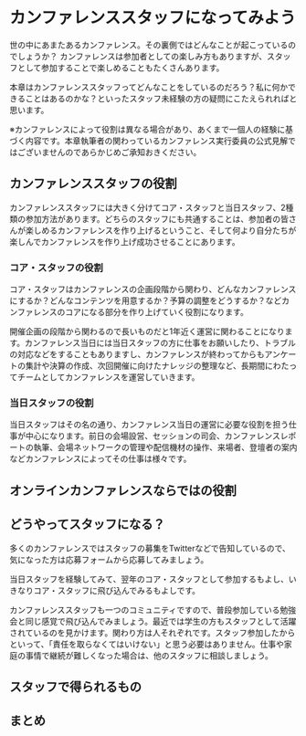 # カンファレンススタッフになってみよう

世の中にあまたあるカンファレンス。その裏側ではどんなことが起こっているのでしょうか？
カンファレンスは参加者としての楽しみ方もありますが、スタッフとして参加することで楽しめることもたくさんあります。

本章はカンファレンススタッフってどんなことをしているのだろう？私に何かできることはあるのかな？といったスタッフ未経験の方の疑問にこたえられればと思います。

※カンファレンスによって役割は異なる場合があり、あくまで一個人の経験に基づく内容です。本章執筆者の関わっているカンファレンス実行委員の公式見解ではございませんのであらかじめご承知おきください。

## カンファレンススタッフの役割

カンファレンススタッフには大きく分けてコア・スタッフと当日スタッフ、2種類の参加方法があります。どちらのスタッフにも共通することは、参加者の皆さんが楽しめるカンファレンスを作り上げるということ、そして何より自分たちが楽しんでカンファレンスを作り上げ成功させることにあります。

### コア・スタッフの役割

コア・スタッフはカンファレンスの企画段階から関わり、どんなカンファレンスにするか？どんなコンテンツを用意するか？予算の調整をどうするか？などカンファレンスのコアになる部分を作り上げていく役割になります。

開催企画の段階から関わるので長いものだと1年近く運営に関わることになります。カンファレンス当日には当日スタッフの方に仕事をお願いしたり、トラブルの対応などをすることもありますし、カンファレンスが終わってからもアンケートの集計や決算の作成、次回開催に向けたナレッジの整理など、長期間にわたってチームとしてカンファレンスを運営していきます。

### 当日スタッフの役割

当日スタッフはその名の通り、カンファレンス当日の運営に必要な役割を担う仕事が中心になります。前日の会場設営、セッションの司会、カンファレンスレポートの執筆、会場ネットワークの管理や配信機材の操作、来場者、登壇者の案内などカンファレンスによってその仕事は様々です。

## オンラインカンファレンスならではの役割

## どうやってスタッフになる？

多くのカンファレンスではスタッフの募集をTwitterなどで告知しているので、気になった方は応募フォームから応募してみましょう。

当日スタッフを経験してみて、翌年のコア・スタッフとして参加するもよし、いきなりコア・スタッフに飛び込んでみるもよしです。

カンファレンススタッフも一つのコミュニティですので、普段参加している勉強会と同じ感覚で飛び込んでみましょう。最近では学生の方もスタッフとして活躍されているのを見かけます。関わり方は人それぞれです。スタッフ参加したからといって、「責任を取らなくてはいけない」と思う必要はありません。仕事や家庭の事情で継続が難しくなった場合は、他のスタッフに相談しましょう。

## スタッフで得られるもの

## まとめ